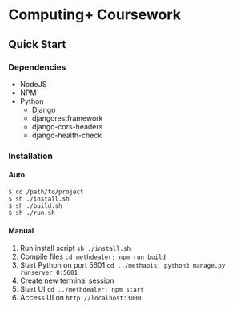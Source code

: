 # Computing+ Coursework

## Quick Start

### Dependencies
- NodeJS
- NPM
- Python
    - Django
    - djangorestframework
    - django-cors-headers
    - django-health-check

### Installation

#### Auto

```
$ cd /path/to/project
$ sh ./install.sh
$ sh ./build.sh
$ sh ./run.sh
```

#### Manual
1. Run install script `sh ./install.sh`
2. Compile files `cd methdealer; npm run build`
3. Start Python on port 5601 `cd ../methapis; python3 manage.py runserver 0:5601`
4. Create new terminal session
5. Start UI `cd ../methdealer; npm start`
6. Access UI on `http://localhost:3000`
